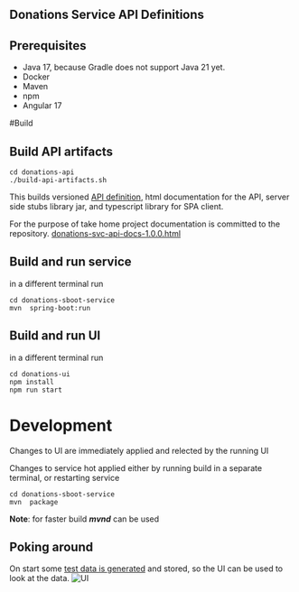 Donations Service API Definitions
---

Prerequisites
---
- Java 17, because Gradle does not support Java 21 yet.
- Docker
- Maven
- npm
- Angular 17

#Build
## Build API artifacts

```shell
cd donations-api
./build-api-artifacts.sh
```
This builds versioned [API definition](donations-api/definitions/donations-svc.v1.openapi.yaml), html documentation for the API,
server side stubs library jar, and typescript library for SPA client.

For the purpose of take home project documentation is committed to the repository.
[donations-svc-api-docs-1.0.0.html](https://htmlpreview.github.io/?https://github.com/kgignatyev/digital-seattle/blob/main/donations-api/out/donations-svc-api-docs-1.0.0.html)

## Build and run service

in a different terminal run
```shell
cd donations-sboot-service
mvn  spring-boot:run
```

## Build and run UI

in a different terminal run
```shell
cd donations-ui
npm install
npm run start
```

# Development

Changes to UI are immediately applied and relected by the running UI

Changes to service hot applied either by running build in a separate terminal, or restarting service
```shell
cd donations-sboot-service
mvn  package
```
**Note**: for faster build ***mvnd*** can be used



## Poking around

On start some [test data is generated]() and stored, so the UI 
can be used to look at the data. 
![UI](donation-ui/docs/ui.png)




